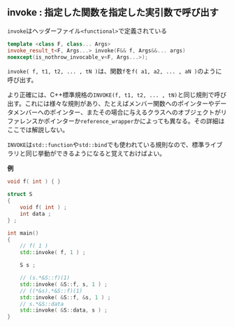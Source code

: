 ## invoke : 指定した関数を指定した実引数で呼び出す

`invoke`はヘッダーファイル`<functional>`で定義されている

~~~c++
template <class F, class... Args>
invoke_result_t<F, Args...> invoke(F&& f, Args&&... args)
noexcept(is_nothrow_invocable_v<F, Args...>);
~~~

`invoke( f, t1, t2, ... , tN )`は、関数`f`を`f( a1, a2, ... , aN )`のように呼び出す。

より正確には、C++標準規格の`INVOKE(f, t1, t2, ... , tN)`と同じ規則で呼び出す。これには様々な規則があり、たとえばメンバー関数へのポインターやデータメンバーへのポインター、またその場合に与えるクラスへのオブジェクトがリファレンスかポインターか`reference_wrapper`かによっても異なる。その詳細はここでは解説しない。

`INVOKE`は`std::function`や`std::bind`でも使われている規則なので、標準ライブラリと同じ挙動ができるようになると覚えておけばよい。

__例__

~~~cpp
void f( int ) { }

struct S
{
    void f( int ) ;
    int data ;
} ;

int main()
{
    // f( 1 ) 
    std::invoke( f, 1 ) ;

    S s ;

    // (s.*&S::f)(1)
    std::invoke( &S::f, s, 1 ) ;
    // ((*&s).*&S::f)(1)
    std::invoke( &S::f, &s, 1 ) ;
    // s.*&S::data 
    std::invoke( &S::data, s ) ;
}
~~~
